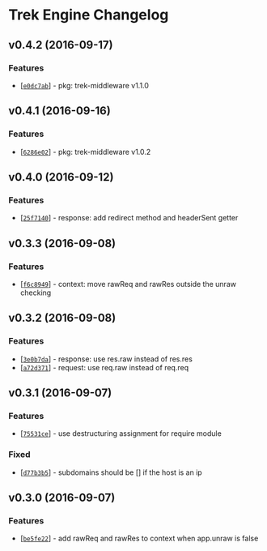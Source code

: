 # Trek Engine Changelog


## v0.4.2 (2016-09-17)

### Features

* [[`e0dc7ab`](https://github.com/trekjs/engine/commit/e0dc7ab)] - pkg: trek-middleware v1.1.0


## v0.4.1 (2016-09-16)

### Features

* [[`6286e02`](https://github.com/trekjs/engine/commit/6286e02)] - pkg: trek-middleware v1.0.2


## v0.4.0 (2016-09-12)

### Features

* [[`25f7140`](https://github.com/trekjs/engine/commit/25f7140)] - response: add redirect method and headerSent getter


## v0.3.3 (2016-09-08)

### Features

* [[`f6c8949`](https://github.com/trekjs/engine/commit/f6c8949)] - context: move rawReq and rawRes outside the unraw checking


## v0.3.2 (2016-09-08)

### Features

* [[`3e0b7da`](https://github.com/trekjs/engine/commit/3e0b7da)] - response: use res.raw instead of res.res
* [[`a72d371`](https://github.com/trekjs/engine/commit/a72d371)] - request: use req.raw instead of req.req


## v0.3.1 (2016-09-07)

### Features

* [[`75531ce`](https://github.com/trekjs/engine/commit/75531ce)] - use destructuring assignment for require module

### Fixed

* [[`d77b3b5`](https://github.com/trekjs/engine/commit/d77b3b5)] - subdomains should be [] if the host is an ip


## v0.3.0 (2016-09-07)

### Features

* [[`be5fe22`](https://github.com/trekjs/engine/commit/be5fe22)] - add rawReq and rawRes to context when app.unraw is false
